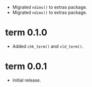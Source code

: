- Migrated `ndims()` to extras package.
- Migrated `ndims()` to extras package.

# term 0.1.0

- Added `chk_term()` and `vld_term()`.

# term 0.0.1

- Initial release.
